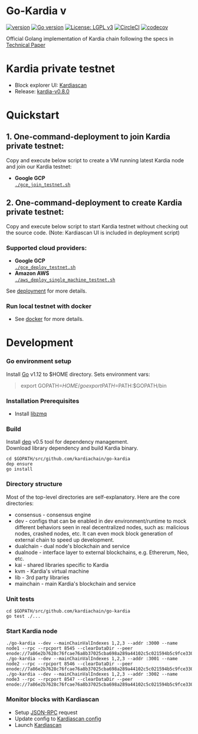 # Go-Kardia v

[![version](https://img.shields.io/github/release/qubyte/rubidium.svg)](https://github.com/kardiachain/go-kardia/releases/latest)
[![Go version](https://img.shields.io/badge/go-1.12.9-blue.svg)](https://github.com/moovweb/gvm)
[![License: LGPL v3](https://img.shields.io/badge/License-LGPL%20v3-blue.svg)](https://www.gnu.org/licenses/lgpl-3.0)
[![CircleCI](https://circleci.com/gh/kardiachain/go-kardia.svg?style=shield&circle-token=3163b86cadff994c8e322dc3aedf57c61f541c42)](https://circleci.com/gh/kardiachain/go-kardia)
[![codecov](https://codecov.io/gh/kardiachain/go-kardia/branch/master/graph/badge.svg?token=9HzVclw3dp)](https://codecov.io/gh/kardiachain/go-kardia)

Official Golang implementation of Kardia chain following the specs in [Technical Paper](https://dl.kardiachain.io/KardiaChain-WhitePaper-English.pdf)

# Kardia private testnet
- Block explorer UI: [Kardiascan](http://explorer.kardiachain.io/)
- Release: [kardia-v0.8.0](https://github.com/kardiachain/go-kardia/releases/tag/v0.8.4)


# Quickstart
## 1. One-command-deployment to join Kardia private testnet:
Copy and execute below script to create a VM running latest Kardia node and join our Kardia testnet:
- **Google GCP**  
[`./gce_join_testnet.sh`](https://github.com/kardiachain/go-kardia/blob/master/deployment/gce_join_testnet.sh)  

## 2. One-command-deployment to create Kardia private testnet:
Copy and execute below script to start Kardia testnet without checking out the source code. (Note: Kardiascan UI is included in deployment script)
### Supported cloud providers:
- **Google GCP**  
[`./gce_deploy_testnet.sh`](https://github.com/kardiachain/go-kardia/blob/master/deployment/gce_deploy_testnet.sh)   
- **Amazon AWS**  
[`./aws_deploy_single_machine_testnet.sh`](https://github.com/kardiachain/go-kardia/blob/master/deployment/aws_deploy_single_machine_testnet.sh)   

See [deployment](https://github.com/kardiachain/go-kardia/tree/master/deployment) for more details.  

### Run local testnet with docker
- See [docker](https://github.com/kardiachain/go-kardia/tree/master/docker) for more details.

# Development
### Go environment setup
Install [Go](https://golang.org/doc/install) v1.12 to $HOME directory. Sets environment vars:  
> export GOPATH=$HOME/go  
> export PATH=$PATH:$GOPATH/bin

### Installation Prerequisites
* Install [libzmq](https://github.com/zeromq/libzmq) 

### Build
Install [dep](https://github.com/golang/dep) v0.5 tool for dependency management.  
Download library dependency and build Kardia binary.
```
cd $GOPATH/src/github.com/kardiachain/go-kardia
dep ensure
go install
```

### Directory structure
Most of the top-level directories are self-explanatory. Here are the core directories:
* consensus - consensus engine
* dev - configs that can be enabled in dev environment/runtime to mock different behaviors seen in real decentralized nodes, such as: malicious nodes, crashed nodes, etc. It can even mock block generation of external chain to speed up development.
* dualchain - dual node's blockchain and service
* dualnode - interface layer to external blockchains, e.g. Ethererum, Neo, etc.
* kai - shared libraries specific to Kardia
* kvm - Kardia's virtual machine
* lib - 3rd party libraries
* mainchain - main Kardia's blockchain and service

### Unit tests
```
cd $GOPATH/src/github.com/kardiachain/go-kardia
go test ./...
```

### Start Kardia node
```
./go-kardia --dev --mainChainValIndexes 1,2,3 --addr :3000 --name node1 --rpc --rpcport 8545 --clearDataDir --peer enode://7a86e2b7628c76fcae76a8b37025cba698a289a44102c5c021594b5c9fce33072ee7ef992f5e018dc44b98fa11fec53824d79015747e8ac474f4ee15b7fbe860@127.0.0.1:3000,enode://660889e39b37ade58f789933954123e56d6498986a0cd9ca63d223e866d5521aaedc9e5298e2f4828a5c90f4c58fb24e19613a462ca0210dd962821794f630f0@127.0.0.1:3001,enode://2e61f57201ec804f9d5298c4665844fd077a2516cd33eccea48f7bdf93de5182da4f57dc7b4d8870e5e291c179c05ff04100718b49184f64a7c0d40cc66343da@127.0.0.1:3002
./go-kardia --dev --mainChainValIndexes 1,2,3 --addr :3001 --name node2 --rpc --rpcport 8546 --clearDataDir --peer enode://7a86e2b7628c76fcae76a8b37025cba698a289a44102c5c021594b5c9fce33072ee7ef992f5e018dc44b98fa11fec53824d79015747e8ac474f4ee15b7fbe860@127.0.0.1:3000,enode://660889e39b37ade58f789933954123e56d6498986a0cd9ca63d223e866d5521aaedc9e5298e2f4828a5c90f4c58fb24e19613a462ca0210dd962821794f630f0@127.0.0.1:3001,enode://2e61f57201ec804f9d5298c4665844fd077a2516cd33eccea48f7bdf93de5182da4f57dc7b4d8870e5e291c179c05ff04100718b49184f64a7c0d40cc66343da@127.0.0.1:3002
./go-kardia --dev --mainChainValIndexes 1,2,3 --addr :3002 --name node3 --rpc --rpcport 8547 --clearDataDir --peer enode://7a86e2b7628c76fcae76a8b37025cba698a289a44102c5c021594b5c9fce33072ee7ef992f5e018dc44b98fa11fec53824d79015747e8ac474f4ee15b7fbe860@127.0.0.1:3000,enode://660889e39b37ade58f789933954123e56d6498986a0cd9ca63d223e866d5521aaedc9e5298e2f4828a5c90f4c58fb24e19613a462ca0210dd962821794f630f0@127.0.0.1:3001,enode://2e61f57201ec804f9d5298c4665844fd077a2516cd33eccea48f7bdf93de5182da4f57dc7b4d8870e5e291c179c05ff04100718b49184f64a7c0d40cc66343da@127.0.0.1:3002
```

### Monitor blocks with Kardiascan
- Setup [JSON-RPC](https://github.com/kardiachain/go-kardia/tree/master/rpc) request
- Update config to [Kardiascan config](https://github.com/kardiachain/KardiaScan#update-node-config)
- Launch [Kardiascan](https://github.com/kardiachain/KardiaScan#run-development-mode)

